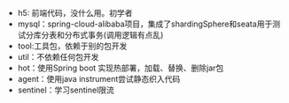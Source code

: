 - h5: 前端代码，没什么用。初学者
- mysql：spring-cloud-alibaba项目，集成了shardingSphere和seata用于测试分库分表和分布式事务(调用逻辑有点乱)
- tool:工具包，依赖于别的包开发
- util：不依赖任何包开发
- hot：使用Spring boot 实现热部署，加载、替换、删除jar包
- agent：使用java instrument尝试静态织入代码
- sentinel：学习sentinel限流
